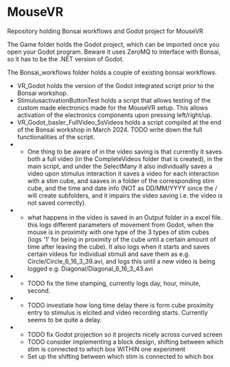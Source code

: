 # MouseVR
Repository holding Bonsai workflows and Godot project for MouseVR


The Game folder holds the Godot project, which can be imported once you open your Godot program. Beware it uses ZeroMQ to interface with Bonsai, so it has to be the .NET version of Godot.

The Bonsai_workflows folder holds a couple of existing bonsai workflows.

- VR_Godot holds the version of the Godot integrated script prior to the Bonsai workshop.
- StimulusactivationButtonTest holds a script that allows testing of the custom made electronics made for the MouseVR setup. This allows activation of the electronics components upon pressing left/right/up.
- VR_Godot_basler_FullVideo_5sVideos holds a script compiled at the end of the Bonsai workshop in March 2024. TODO write down the full functionalities of the script. 
- - One thing to be aware of in the video saving is that currently it saves both a full video (in the CompleteVideos folder that is created), in the main script, and under the SelectMany it also individually saves a video upon stimulus interaction it saves a video for each interaction with a stim cube, and saaves in a folder of the corresponding stim cube, and the time and date info (NOT as DD/MM/YYYY since the / will create subfolders, and it impairs the video saving i.e. the video is not saved correctly).
- - what happens in the video is saved in an Output folder in a excel file. this logs different parameters of movement from Godot, when the mouse is in proximity with one type of the 3 types of stim cubes (logs '1' for being in proximity of the cube until a certain amount of time after leaving the cube). It also logs when it starts and saves certain videos for individual stimuli and save them as e.g. Circle/Circle_6_16_3_39.avi, and logs this until a new video is being logged e.g. Diagonal/Diagonal_6_16_3_43.avi
- -  TODO fix the time stamping, currently logs day, hour, minute, second.
- - TODO investiate how long time delay there is form cube proximity entry to stimulus is elcited and video recording starts. Currently seems to be quite a delay.
- - TODO fix Godot projection so it projects nicely across curved screen
  - TODO consider implementing a block design, shifting between which stim is connected to which box WITHIN one experiment
  - Set up the shifting between which stim is connected to which box
